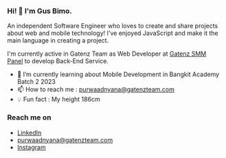 ### Hi! 👋 I'm Gus Bimo.

An independent Software Engineer who loves to create and share projects about web and mobile technology! I've enjoyed JavaScript and make it the main language in creating a project.

I'm currently active in Gatenz Team as Web Developer at <a href="https://www.gatenz-panel.com">Gatenz SMM Panel</a> to develop Back-End Service.

- 🌱 I’m currently learning about Mobile Development in Bangkit Academy Batch 2 2023
- 📫 How to reach me : purwaadnyana@gatenzteam.com
- 💡 Fun fact : My height 186cm

<!--### Tech Stack
  <a href="#"><img align="left" alt="JavaScript" title="JavaScript" width="21px" src="https://upload.wikimedia.org/wikipedia/commons/9/99/Unofficial_JavaScript_logo_2.svg" /></a>
  <a href="https://nodejs.org/"><img align="left" alt="NodeJS" title="NodeJS" width="21px" src="https://seeklogo.com/images/N/nodejs-logo-FBE122E377-seeklogo.com.png" /></a>
  <a href="https://reactjs.org/"><img align="left" alt="React" title="React" width="21px" src="https://cdn.worldvectorlogo.com/logos/react-2.svg" /></a>
  <a href="https://hapi.dev/"><img align="left" alt="Hapi" title="Hapi (NodeJS HTTP Framework)" width="21px" src="https://avatars.githubusercontent.com/u/3774533?s=200&v=4" /></a>
  <a href="https://nextjs.org/"><img align="left" alt="Next" title="Next (React SSR Framework)" width="21px" src="https://iconape.com/wp-content/files/gm/82643/svg/next-js.svg" /></a>
  <br>
  <br>
  
### Github Statistic
<p align="left">
<a href="https://github.com/dimasmds">
  <img height="180em" src="https://github-readme-stats-eight-theta.vercel.app/api?username=dimasmds&show_icons=true&theme=algolia&include_all_commits=true&count_private=true"/>
  <img height="180em" src="https://github-readme-stats-eight-theta.vercel.app/api/top-langs/?username=dimasmds&layout=compact&langs_count=8&theme=algolia"/>
</a>
</p>
-->

### Reach me on
- <a href="https://linkedin.com/in/gusbimo/">LinkedIn</a>
- purwaadnyana@gatenzteam.com
- <a href="https://twitter/ib_purwaadnyana">Instagram</a>
